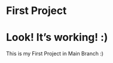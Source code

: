 # First Project
<!DOCTYPE html>

<html>

<head>

<title>WEBCODE</title>

<link rel=”stylesheet” href=”style.css”>

</head>

<body>

<h1>Look! It’s working! :)</h1>


</body>
</b2>This is my First Project in Main Branch :)</b2>

</html>
